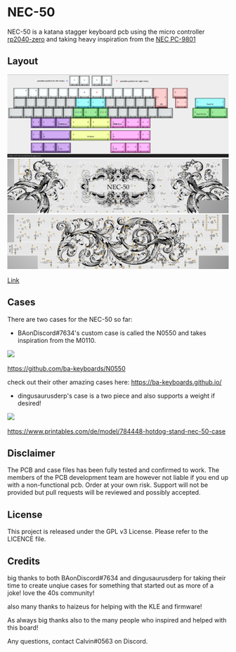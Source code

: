 # NEC-50

NEC-50 is a katana stagger keyboard pcb using the micro controller [rp2040-zero](https://www.waveshare.com/rp2040-zero.htm) and taking heavy inspiration from the [NEC PC-9801](http://xahlee.info/kbd/nec_m_type_1992.html)

## Layout

![](https://github.com/calvin-mcd/NEC-50/blob/main/Images/KLE2.png)
![](https://github.com/calvin-mcd/NEC-50/blob/main/Images/top.png)
![](https://github.com/calvin-mcd/NEC-50/blob/main/Images/bottom.png)

[Link](http://www.keyboard-layout-editor.com/#/gists/75caf7895b6885905f6ad9112279089a)

## Cases

There are two cases for the NEC-50 so far:

- BAonDiscord#7634's custom case is called the N0550 and takes inspiration from the M0110.

![](https://github.com/ba-keyboards/N0550/blob/main/images/Case%20-%20n0550%20-%201.png)

https://github.com/ba-keyboards/N0550

check out their other amazing cases here: https://ba-keyboards.github.io/

- dingusaurusderp's case is a two piece and also supports a weight if desired!

![](https://github.com/ba-keyboards/N0550/blob/main/images/Case_Derp.jpg)

https://www.printables.com/de/model/784448-hotdog-stand-nec-50-case
  
## Disclaimer

The PCB and case files has been fully tested and confirmed to work. The members of the PCB development team are however not liable if you end up with a non-functional pcb. Order at your own risk. Support will not be provided but pull requests will be reviewed and possibly accepted.

## License

This project is released under the GPL v3 License. Please refer to the LICENCE file.

## Credits

big thanks to both BAonDiscord#7634 and dingusaurusderp for taking their time to create unqiue cases for something that started out as more of a joke! love the 40s community!

also many thanks to haizeus for helping with the KLE and firmware!

As always big thanks also to the many people who inspired and helped with this board!

Any questions, contact Calvin\#0563 on Discord. 
